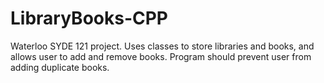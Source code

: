 # LibraryBooks-CPP

Waterloo SYDE 121 project. Uses classes to store libraries and books, and allows user to add and remove books. Program 
should prevent user from adding duplicate books. 
